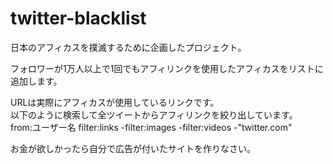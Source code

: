 # twitter-blacklist
日本のアフィカスを撲滅するために企画したプロジェクト。

フォロワーが1万人以上で1回でもアフィリンクを使用したアフィカスをリストに追加します。

URLは実際にアフィカスが使用しているリンクです。\
以下のように検索して全ツイートからアフィリンクを絞り出しています。\
from:ユーザー名 filter:links -filter:images -filter:videos -"twitter.com"

お金が欲しかったら自分で広告が付いたサイトを作りなさい。
